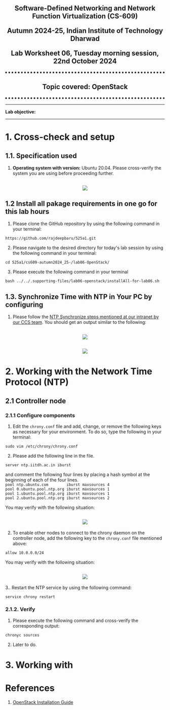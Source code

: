 <h2 align="center" style="border-bottom: 5px dotted">
   <p> Software-Defined Networking and Network Function Virtualization (CS-609)</p>
    <p> Autumn 2024-25, Indian Institute of Technology Dharwad </p>
    <p> Lab Worksheet 06, Tuesday morning session, 22nd October 2024 </p>
    

</h2>

<h2 align="center" style="border-bottom: 5px dotted">
   <p> Topic covered: OpenStack </p>
    

</h2>



<!---
## Lab - 04: OpenFlow

### 01-initial-setup
-->
<!---
### Table of contents 
1.	[Some understanding](#1)
    -   1.1.  [What is ONOS?](#1.1)
    -   1.2.  [Features of ONOS](#1.2)

2.  [Installation of ONOS and its verification](#2)
    -   2.1. [Specifications we shall be using for this lab worksheet](#2.1)
    -   2.2. [Synchronize your working directory and navigate to the desired location](#2.2)
    -   2.3. [Preparation of the ground for installation of ONOS](#2.3)
        -   2.3.1. [Working with docker](#2.3.1)
        -   2.3.2. [Working with Distrobox](#2.3.2)
    -   2.4 [Installing ONOS on a single machine](#2.4)
    -   2.5. [Cross-checking the installation process](#2.5)

3. [Starting the components of ONOS](#3)
    -   3.1. [Starting Karaf](#2.6)
        -   3.1.1. [What is Karaf?](#2.6.1)
        -   3.1.2. [An example](#2.6.2)
        -   3.1.3. [How is it related to ONOS?](#2.6.3)
        -   3.1.4. [Starting Karaf CLI in a new terminal](#2.6.4)
    -   3.2. [Running ONOS as a service](#2.7)
        -   3.2.1.  [Install the service files](#271)
        -   3.2.2.  [Steps for Systemd based systems](#272)
    -   3.3. [Accessing the ONOS GUI](#29)
    -   3.4. [Starting ONOS CLI in a new terminal](#28)
4.  [Working with some ONOS CLI using some commands](#4)
    -   onos:ui-views 
    -   onos:ui-prefs
    -   maps
    -   exports
    -   info
    -   onos:ui-prefs 
    -   metrics
    -   bundle:info
    -   system:name and system:version
    -   bundle:classes
    -   feature-list
    -   bundle:list 
    -   bundle:services
    -   driver-providers
5.  [Mininet and ONOS](#5)
6.  [References](#6)
-->

---

**Lab objective:** 
<!--- The objective of performing an ONOS Lab (Open Network Operating System Lab) typically revolves around understanding and experimenting with the capabilities of ONOS, a software-defined networking (SDN) controller platform. The specific objectives for today's lab is to do some experimenting with *SDN Concepts using ONOS*. 
--->

---


# 1. Cross-check and setup

## 1.1. Specification used

1.  **Operating system with version:** Ubuntu 20.04. Please cross-verify the system you are using before proceeding further. 
<h2 align="center" >
<img src="f0601.png" >
</h2>

## 1.2 Install all pakage requirements in one go for this lab hours
1. Please clone the GitHub repository by using the following command in your terminal:
```shell
https://github.com/rajdeepbaru/525a1.git
```

2. Please navigate to the desired directory for today's lab session by using the following command in your terminal:
```shell
cd 525a1/cs609-autumn2024_25-/lab06-OpenStack/
```

3. Please execute the following command in your terminal
```shell
bash ../../.supporting-files/lab06-openstack/installAll-for-lab06.sh
```


## 1.3. Synchronize Time with NTP in Your PC by configuring 

1. Please follow the [NTP Synchronize steps mentioned at our intranet by our CCS team](https://intranet.iitdh.ac.in:444/CCS.php). You should get an output similar to the following:
<h2 align="center" >
<img src="f0602.png" >
</h2>
<h2 align="center" >
<img src="f0603.png" >
</h2>




# 2. Working with the Network Time Protocol (NTP)

## 2.1 Controller node

### 2.1.1 Configure components


1. Edit the `chrony.conf` file and add, change, or remove the following keys as necessary for your environment. To do so, type the following in your terminal:
```shell
sudo vim /etc/chrony/chrony.conf
```

2. Please add the following line in the file.
```shell
server ntp.iitdh.ac.in iburst
```

and comment the following four lines by placing a hash symbol at the beginning of each of the four lines.  
`pool ntp.ubuntu.com        iburst maxsources 4`   
`pool 0.ubuntu.pool.ntp.org iburst maxsources 1`  
`pool 1.ubuntu.pool.ntp.org iburst maxsources 1`  
`pool 2.ubuntu.pool.ntp.org iburst maxsources 2` 


You may verify with the following situation:

<h2 align="center" >
<img src="f0604.png" >
</h2>

2. To enable other nodes to connect to the chrony daemon on the controller node, add the following key to the  `chrony.conf` file mentioned above:
```shell
allow 10.0.0.0/24
```
You may verify with the following situation:

<h2 align="center" >
<img src="f0605.png" >
</h2>


3.. Restart the NTP service by using the following command:
```shell
service chrony restart
```

### 2.1.2. Verify

1. Please execute the following command and cross-verify the corresponding output:
```shell
chronyc sources
```

2. Later to do.

# 3. Working with 




# References

1. [OpenStack Installation Guide](https://docs.openstack.org/install-guide/)
